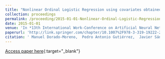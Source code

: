 ```yaml
---
title: "Nonlinear Ordinal Logistic Regression using covariates obtained by Radial Basis Function neural networks models"
collection: proceedings
permalink: /proceeding/2015-01-01-Nonlinear-Ordinal-Logistic-Regression-using-covariates-obtained-by-Radial-Basis-Function-neural-networks-models
date: 2015-01-01
venue: 'In *13th International Work-Conference on Artificial Neural Networks (IWANN 2015)*'
paperurl: 'http://link.springer.com/chapter/10.1007%2F978-3-319-19222-2_7'
citation: ' Manuel Dorado-Moreno,  Pedro Antonio Gutiérrez,  Javier Sánchez-Monedero,  César Hervás-Martínez, &quot;Nonlinear Ordinal Logistic Regression using covariates obtained by Radial Basis Function neural networks models.&quot; In *13th International Work-Conference on Artificial Neural Networks (IWANN 2015)*, Vol.9095, 2015, Palma de Mallorca (Spain), pp.80--91.'
---
```

[Access paper here](http://link.springer.com/chapter/10.1007%2F978-3-319-19222-2_7){:target="_blank"}

